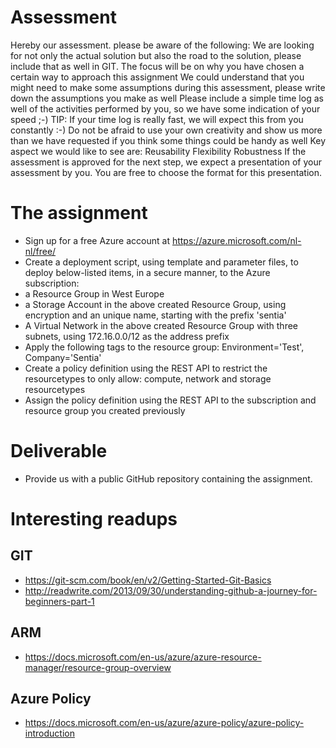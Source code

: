 # Assessment

Hereby our assessment. please be aware of the following:
We are looking for not only the actual solution but also the road to the solution, please include that as well in GIT.
The focus will be on why you have chosen a certain way to approach this assignment
We could understand that you might need to make some assumptions during this assessment, please write down the assumptions you make as well
Please include a simple time log as well of the activities performed by you, so we have some indication of your speed ;-)
TIP: If your time log is really fast, we will expect this from you constantly :-)
Do not be afraid to use your own creativity and show us more than we have requested if you think some things could be handy as well
Key aspect we would like to see are:
Reusability
Flexibility
Robustness
If the assessment is approved for the next step, we expect a presentation of your assessment by you. You are free to choose the format for this presentation.


# The assignment

- Sign up for a free Azure account at https://azure.microsoft.com/nl-nl/free/
- Create a deployment script, using template and parameter files, to deploy below-listed items, in a secure manner, to the Azure subscription:
- a Resource Group in West Europe
- a Storage Account in the above created Resource Group, using encryption and an unique name, starting with the prefix 'sentia'
- A Virtual Network in the above created Resource Group with three subnets, using 172.16.0.0/12 as the address prefix
- Apply the following tags to the resource group: Environment='Test', Company='Sentia'
- Create a policy definition using the REST API to restrict the resourcetypes to only allow: compute, network and storage resourcetypes
- Assign the policy definition using the REST API to the subscription and resource group you created previously


# Deliverable

- Provide us with a public GitHub repository containing the assignment.


# Interesting readups

## GIT

- https://git-scm.com/book/en/v2/Getting-Started-Git-Basics 
- http://readwrite.com/2013/09/30/understanding-github-a-journey-for-beginners-part-1 

## ARM
- https://docs.microsoft.com/en-us/azure/azure-resource-manager/resource-group-overview 

## Azure Policy
- https://docs.microsoft.com/en-us/azure/azure-policy/azure-policy-introduction
